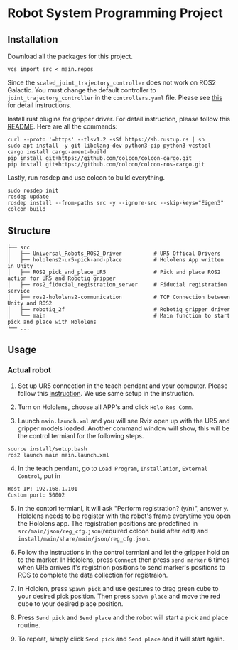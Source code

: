 # Robot System Programming Project

## Installation
Download all the packages for this project.
```
vcs import src < main.repos
```
Since the `scaled_joint_trajectory_controller` does not work on ROS2 Galactic. You must change the default controller to `joint_trajectory_controller` in the `controllers.yaml` file. Please see [this](https://github.com/UniversalRobots/Universal_Robots_ROS2_Driver/tree/galactic#readme) for detail instructions.

Install rust plugins for gripper driver. For detail instruction, please follow this [README](https://github.com/yhdeng-ryan/robotiq_2f/blob/master/README.md).
Here are all the commands:
```
curl --proto '=https' --tlsv1.2 -sSf https://sh.rustup.rs | sh
sudo apt install -y git libclang-dev python3-pip python3-vcstool
cargo install cargo-ament-build
pip install git+https://github.com/colcon/colcon-cargo.git
pip install git+https://github.com/colcon/colcon-ros-cargo.git
```

Lastly, run rosdep and use colcon to build everything.
```
sudo rosdep init
rosdep update
rosdep install --from-paths src -y --ignore-src --skip-keys="Eigen3"
colcon build
```
## Structure

    ├── src
    │   ├── Universal_Robots_ROS2_Driver          # UR5 Offical Drivers
    │   ├── hololens2-ur5-pick-and-place          # Hololens App written in Unity
    │   ├── ROS2_pick_and_place_UR5               # Pick and place ROS2 action for UR5 and Robotiq gripper
    │   ├── ros2_fiducial_registration_server     # Fiducial registration service
    │   ├── ros2-hololens2-communication          # TCP Connection between Unity and ROS2
    │   ├── robotiq_2f                            # Robotiq gripper driver
    │   └── main                                  # Main function to start pick and place with Hololens
    └── ...

## Usage
### Actual robot
1. Set up UR5 connection in the teach pendant and your computer. Please follow this [instruction](https://github.com/UniversalRobots/Universal_Robots_ROS2_Driver/tree/galactic#readme). We use same setup in the instruction.

2. Turn on Hololens, choose all APP's and click `Holo Ros Comm`.

3. Launch `main.launch.xml` and you will see Rviz open up with the UR5 and gripper models loaded. Another command window will show, this will be the control termianl for the following steps. 
```
source install/setup.bash
ros2 launch main main.launch.xml
```

4. In the teach pendant, go to `Load Program`, `Installation`, `External Control`, put in
```
Host IP: 192.168.1.101
Custom port: 50002
```

5. In the contorl termianl, it will ask "Perform registration? (y/n)", answer `y`. Hololens needs to be register with the robot's frame everytime you open the Hololens app. The registration positions are predefined in `src/main/json/reg_cfg.json`(required colcon build after edit) and `install/main/share/main/json/reg_cfg.json`.

6. Follow the instructions in the control termianl and let the gripper hold on to the marker. In Hololens, press `Connect` then press `send marker` 6 times when UR5 arrives it's registrion positions to send marker's positions to ROS to complete the data collection for registraion.

7. In Hololen, press `Spawn pick` and use gestures to drag green cube to your desired pick position. Then press `Spawn place` and move the red cube to your desired place position.

8. Press `Send pick` and `Send place` and the robot will start a pick and place routine.

9. To repeat, simply click `Send pick` and `Send place` and it will start again.

